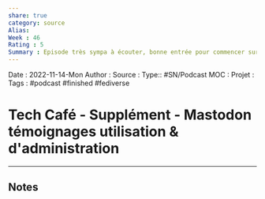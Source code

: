 ```yaml
---
share: true 
category: source
Alias:
Week : 46
Rating : 5
Summary : Episode très sympa à écouter, bonne entrée pour commencer sur Mastodon.
---
```

Date : 2022-11-14-Mon
Author :
Source : 
Type:: #SN/Podcast 
MOC :
Projet : 
Tags : #podcast #finished #fediverse

# Tech Café - Supplément - Mastodon témoignages utilisation & d'administration


***

## Notes
